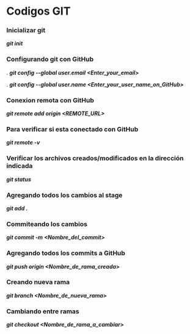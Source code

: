 # Codigos GIT
 
### **Inicializar git**
**_git init_**
 
### Configurando git con GitHub
. **_git config --global user.email <Enter_your_email>_**

. **_git config --global user.name <Enter_your_user_name_on_GitHub>_**
  
### Conexion remota con GitHub
**_git remote add origin  <REMOTE_URL>_**
  
### Para verificar si esta conectado con GitHub
**_git remote -v_**
  
### Verificar los archivos creados/modificados en la dirección indicada
**_git status_**
 
### Agregando todos los cambios al stage
**_git add ._**
 
### Commiteando los cambios
**_git commit -m <Nombre_del_commit>_**
  
### Agregando todos los commits a GitHub
**_git push origin <Nombre_de_rama_creada>_**
   
### Creando nueva rama
**_git branch <Nombre_de_nueva_rama>_**
   
### Cambiando entre ramas
**_git checkout <Nombre_de_rama_a_cambiar>_**
